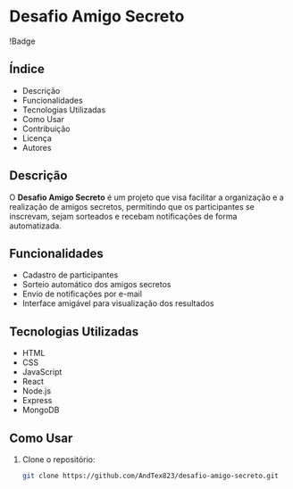 # Desafio Amigo Secreto

!Badge

## Índice
- Descrição
- Funcionalidades
- Tecnologias Utilizadas
- Como Usar
- Contribuição
- Licença
- Autores

## Descrição
O **Desafio Amigo Secreto** é um projeto que visa facilitar a organização e a realização de amigos secretos, permitindo que os participantes se inscrevam, sejam sorteados e recebam notificações de forma automatizada.

## Funcionalidades
- Cadastro de participantes
- Sorteio automático dos amigos secretos
- Envio de notificações por e-mail
- Interface amigável para visualização dos resultados

## Tecnologias Utilizadas
- HTML
- CSS
- JavaScript
- React
- Node.js
- Express
- MongoDB

## Como Usar
1. Clone o repositório:
   ```bash
   git clone https://github.com/AndTex823/desafio-amigo-secreto.git
